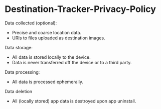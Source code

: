 # Destination-Tracker-Privacy-Policy

Data collected (optional):
- Precise and coarse location data.
- URIs to files uploaded as destination images.

Data storage:
- All data is stored locally to the device.
- Data is never transferred off the device or to a third party.

Data processing:
- All data is processed ephemerally.

Data deletion
- All (locally stored) app data is destroyed upon app uninstall.
